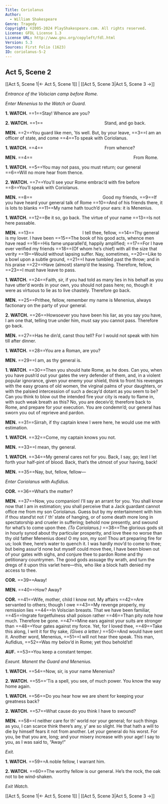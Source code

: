 ```yaml
---
Title: Coriolanus
Author: 
  - William Shakespeare
Genre: Tragedy
Copyright: ©2005-2024 PlayShakespeare.com. All rights reserved.
License: GFDL License 1.3
License URL: http://www.gnu.org/copyleft/fdl.html
Version: 5.3
Sources: First Folio (1623)
ID: coriolanus-5-2
---
```


## Act 5, Scene 2
[[Act 5, Scene 1|← Act 5, Scene 1]] | [[Act 5, Scene 3|Act 5, Scene 3 →]]

*Entrance of the Volscian camp before Rome.*

*Enter Menenius to the Watch or Guard.*

**1. WATCH.**
==1==Stay! Whence are you?

**2. WATCH.**
==1==              Stand, and go back.

**MEN.**
==2==You guard like men, ’tis well. But, by your leave,
==3==I am an officer of state, and come
==4==To speak with Coriolanus.

**1. WATCH.**
==4==              From whence?

**MEN.**
==4==                       From Rome.

**1. WATCH.**
==5==You may not pass, you must return; our general
==6==Will no more hear from thence.

**2. WATCH.**
==7==You’ll see your Rome embrac’d with fire before
==8==You’ll speak with Coriolanus.

**MEN.**
==8==                Good my friends,
==9==If you have heard your general talk of Rome
==10==And of his friends there, it is lots to blanks
==11==My name hath touch’d your ears: it is Menenius.

**1. WATCH.**
==12==Be it so, go back. The virtue of your name
==13==Is not here passable.

**MEN.**
==13==           I tell thee, fellow,
==14==Thy general is my lover. I have been
==15==The book of his good acts, whence men have read
==16==His fame unparallel’d, happily amplified;
==17==For I have ever verified my friends
==18==(Of whom he’s chief) with all the size that verity
==19==Would without lapsing suffer. Nay, sometimes,
==20==Like to a bowl upon a subtle ground,
==21==I have tumbled past the throw; and in his praise
==22==Have (almost) stamp’d the leasing. Therefore, fellow,
==23==I must have leave to pass.

**1. WATCH.**
==24==Faith, sir, if you had told as many lies in his behalf as you have utter’d words in your own, you should not pass here; no, though it were as virtuous to lie as to live chastely. Therefore go back.

**MEN.**
==25==Prithee, fellow, remember my name is Menenius, always factionary on the party of your general.

**2. WATCH.**
==26==Howsoever you have been his liar, as you say you have, I am one that, telling true under him, must say you cannot pass. Therefore go back.

**MEN.**
==27==Has he din’d, canst thou tell? For I would not speak with him till after dinner.

**1. WATCH.**
==28==You are a Roman, are you?

**MEN.**
==29==I am, as thy general is.

**1. WATCH.**
==30==Then you should hate Rome, as he does. Can you, when you have push’d out your gates the very defender of them, and, in a violent popular ignorance, given your enemy your shield, think to front his revenges with the easy groans of old women, the virginal palms of your daughters, or with the palsied intercession of such a decay’d dotant as you seem to be? Can you think to blow out the intended fire your city is ready to flame in, with such weak breath as this? No, you are deceiv’d; therefore back to Rome, and prepare for your execution. You are condemn’d; our general has sworn you out of reprieve and pardon.

**MEN.**
==31==Sirrah, if thy captain knew I were here, he would use me with estimation.

**1. WATCH.**
==32==Come, my captain knows you not.

**MEN.**
==33==I mean, thy general.

**1. WATCH.**
==34==My general cares not for you. Back, I say, go; lest I let forth your half-pint of blood. Back, that’s the utmost of your having, back!

**MEN.**
==35==Nay, but, fellow, fellow⁠—

*Enter Coriolanus with Aufidius.*

**COR.**
==36==What’s the matter?

**MEN.**
==37==Now, you companion! I’ll say an arrant for you. You shall know now that I am in estimation; you shall perceive that a Jack guardant cannot office me from my son Coriolanus. Guess but by my entertainment with him if thou stand’st not i’ th’ state of hanging, or of some death more long in spectatorship and crueler in suffering; behold now presently, and swound for what’s to come upon thee.
*(To Coriolanus.)*
==38==The glorious gods sit in hourly synod about thy particular prosperity, and love thee no worse than thy old father Menenius does! O my son, my son! Thou art preparing fire for us; look thee, here’s water to quench it. I was hardly mov’d to come to thee; but being assur’d none but myself could move thee, I have been blown out of your gates with sighs, and conjure thee to pardon Rome and thy petitionary countrymen. The good gods assuage thy wrath, and turn the dregs of it upon this varlet here—this, who like a block hath denied my access to thee.

**COR.**
==39==Away!

**MEN.**
==40==How? Away?

**COR.**
==41==Wife, mother, child I know not. My affairs
==42==Are servanted to others; though I owe
==43==My revenge properly, my remission lies
==44==In Volscian breasts. That we have been familiar,
==45==Ingrate forgetfulness shall poison rather
==46==Than pity note how much. Therefore be gone.
==47==Mine ears against your suits are stronger than
==48==Your gates against my force. Yet, for I loved thee,
==49==Take this along, I writ it for thy sake,
*(Gives a letter.)*
==50==And would have sent it. Another word, Menenius,
==51==I will not hear thee speak. This man, Aufidius,
==52==Was my belov’d in Rome; yet thou behold’st!

**AUF.**
==53==You keep a constant temper.

*Exeunt. Manent the Guard and Menenius.*

**1. WATCH.**
==54==Now, sir, is your name Menenius?

**2. WATCH.**
==55==’Tis a spell, you see, of much power. You know the way home again.

**1. WATCH.**
==56==Do you hear how we are shent for keeping your greatness back?

**2. WATCH.**
==57==What cause do you think I have to swound?

**MEN.**
==58==I neither care for th’ world nor your general; for such things as you, I can scarce think there’s any, y’ are so slight. He that hath a will to die by himself fears it not from another. Let your general do his worst. For you, be that you are, long; and your misery increase with your age! I say to you, as I was said to, “Away!”

*Exit.*

**1. WATCH.**
==59==A noble fellow, I warrant him.

**2. WATCH.**
==60==The worthy fellow is our general. He’s the rock, the oak not to be wind-shaken.

*Exit Watch.*

[[Act 5, Scene 1|← Act 5, Scene 1]] | [[Act 5, Scene 3|Act 5, Scene 3 →]]